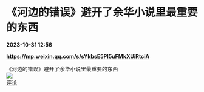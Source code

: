 # 《河边的错误》避开了余华小说里最重要的东西

**2023-10-31 12:56**

**https://mp.weixin.qq.com/s/sYkbsE5PI5uFMkXUiRtciA**

《河边的错误》避开了余华小说里最重要的东西  
![](https://img3.chouti.com/CHOUTI_231031_F608D785EFDC42B69C69868BD6C8947E.png)  
[评论](https://m.chouti.com/link/40460994)
